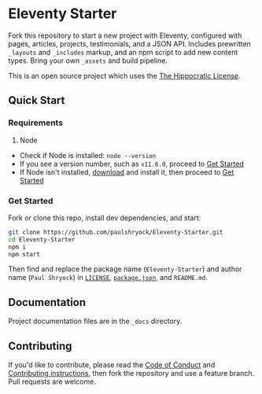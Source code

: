 # Eleventy Starter

Fork this repository to start a new project with Eleventy, configured with pages, articles, projects, testimonials, and a JSON API. Includes prewritten `_layouts` and `_includes` markup, and an npm script to add new content types. Bring your own `_assets` and build pipeline.

This is an open source project which uses the [The Hippocratic License][license].

## Quick Start

### Requirements

1. Node
  - Check if Node is installed: `node --version`
  - If you see a version number, such as `v11.6.0`, proceed to [Get Started](#get-started)
  - If Node isn't installed, [download][node-download] and install it, then proceed to [Get Started](#get-started)

### Get Started

Fork or clone this repo, install dev dependencies, and start:

```bash
git clone https://github.com/paulshryock/Eleventy-Starter.git
cd Eleventy-Starter
npm i
npm start
```

Then find and replace the package name (`Eleventy-Starter`) and author name (`Paul Shryock`) in [`LICENSE`][license], [`package.json`][pkg], and `README.md`.

## Documentation

Project documentation files are in the `_docs` directory.

## Contributing

If you'd like to contribute, please read the [Code of Conduct][code-of-conduct] and [Contributing instructions][contributing], then fork the repository and use a feature branch. Pull requests are welcome.

[license]: https://firstdonoharm.dev/
[node-download]: https://nodejs.org/en/download/
[pkg]: package.json
[code-of-conduct]: blob/master/CODE_OF_CONDUCT.md
[contributing]: blob/master/CONTRIBUTING.md